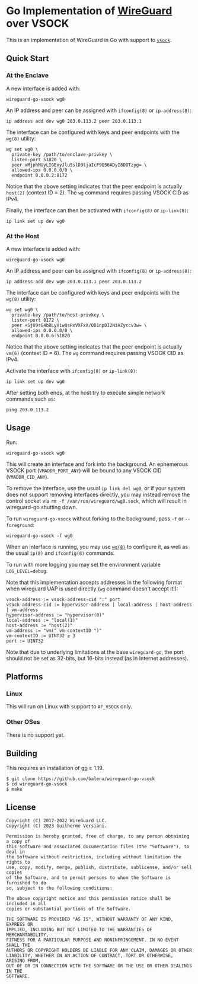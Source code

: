 # Go Implementation of [WireGuard](https://www.wireguard.com/) over VSOCK

This is an implementation of WireGuard in Go with support to [`vsock`](https://man7.org/linux/man-pages/man7/vsock.7.html).

## Quick Start

### At the Enclave

A new interface is added with:

    wireguard-go-vsock wg0

An IP address and peer can be assigned with `ifconfig(8)` or `ip-address(8)`:

    ip address add dev wg0 203.0.113.2 peer 203.0.113.1

The interface can be configured with keys and peer endpoints with the `wg(8)` utility:

    wg set wg0 \
      private-key /path/to/enclave-privkey \
      listen-port 51820 \
      peer xMjphMUyLIGExyJluSslD9tjaIcF9QS6ADyI8DOTzyg= \
      allowed-ips 0.0.0.0/0 \
      endpoint 0.0.0.2:8172

Notice that the above setting indicates that the peer endpoint is actually `host(2)` (context ID = 2). The `wg` command requires passing VSOCK CID as IPv4.

Finally, the interface can then be activated with `ifconfig(8)` or `ip-link(8)`:

    ip link set up dev wg0

### At the Host

A new interface is added with:

    wireguard-go-vsock wg0

An IP address and peer can be assigned with `ifconfig(8)` or `ip-address(8)`:

    ip address add dev wg0 203.0.113.1 peer 203.0.113.2

The interface can be configured with keys and peer endpoints with the `wg(8)` utility:

    wg set wg0 \
      private-key /path/to/host-privkey \
      listen-port 8172 \
      peer +SjU9sG4bBLyViwQsHxVXFxX/QD1npDI2NiHZyccv3w= \
      allowed-ips 0.0.0.0/0 \
      endpoint 0.0.0.6:51820

Notice that the above setting indicates that the peer endpoint is actually `vm(6)` (context ID = 6). The `wg` command requires passing VSOCK CID as IPv4.

Activate the interface with `ifconfig(8)` or `ip-link(8)`:

    ip link set up dev wg0

After setting both ends, at the host try to execute simple network commands such as:

    ping 203.0.113.2

## Usage

Run:

    wireguard-go-vsock wg0

This will create an interface and fork into the background. An ephemerous VSOCK port (`VMADDR_PORT_ANY`) will be bound to any VSOCK CID (`VMADDR_CID_ANY`).

To remove the interface, use the usual `ip link del wg0`, or if your system does not support removing interfaces directly, you may instead remove the control socket via `rm -f /var/run/wireguard/wg0.sock`, which will result in wireguard-go shutting down.

To run `wireguard-go-vsock` without forking to the background, pass `-f` or `--foreground`:

    wireguard-go-vsock -f wg0

When an interface is running, you may use [`wg(8)`](https://git.zx2c4.com/wireguard-tools/about/src/man/wg.8) to configure it, as well as the usual `ip(8)` and `ifconfig(8)` commands.

To run with more logging you may set the environment variable `LOG_LEVEL=debug`.

Note that this implementation accepts addresses in the following format when wireguard UAP is used directly (`wg` command doesn't accept it!):

    vsock-address := vsock-address-cid ":" port
    vsock-address-cid := hypervisor-address | local-address | host-address | vm-address
    hypervisor-address := "hypervisor(0)"
    local-address := "local(1)"
    host-address := "host(2)"
    vm-address := "vm(" vm-contextID ")"
    vm-contextID := UINT32 ≥ 3
    port := UINT32

Note that due to underlying limitations at the base `wireguard-go`, the port should not be set as 32-bits, but 16-bits instead (as in Internet addresses).

## Platforms

### Linux

This will run on Linux with support to `AF_VSOCK` only.

### Other OSes

There is no support yet.

## Building

This requires an installation of [go](https://golang.org) ≥ 1.19.

    $ git clone https://github.com/balena/wireguard-go-vsock
    $ cd wireguard-go-vsock
    $ make

## License

    Copyright (C) 2017-2022 WireGuard LLC.
    Copyright (C) 2023 Guilherme Versiani.
    
    Permission is hereby granted, free of charge, to any person obtaining a copy of
    this software and associated documentation files (the "Software"), to deal in
    the Software without restriction, including without limitation the rights to
    use, copy, modify, merge, publish, distribute, sublicense, and/or sell copies
    of the Software, and to permit persons to whom the Software is furnished to do
    so, subject to the following conditions:
    
    The above copyright notice and this permission notice shall be included in all
    copies or substantial portions of the Software.
    
    THE SOFTWARE IS PROVIDED "AS IS", WITHOUT WARRANTY OF ANY KIND, EXPRESS OR
    IMPLIED, INCLUDING BUT NOT LIMITED TO THE WARRANTIES OF MERCHANTABILITY,
    FITNESS FOR A PARTICULAR PURPOSE AND NONINFRINGEMENT. IN NO EVENT SHALL THE
    AUTHORS OR COPYRIGHT HOLDERS BE LIABLE FOR ANY CLAIM, DAMAGES OR OTHER
    LIABILITY, WHETHER IN AN ACTION OF CONTRACT, TORT OR OTHERWISE, ARISING FROM,
    OUT OF OR IN CONNECTION WITH THE SOFTWARE OR THE USE OR OTHER DEALINGS IN THE
    SOFTWARE.
